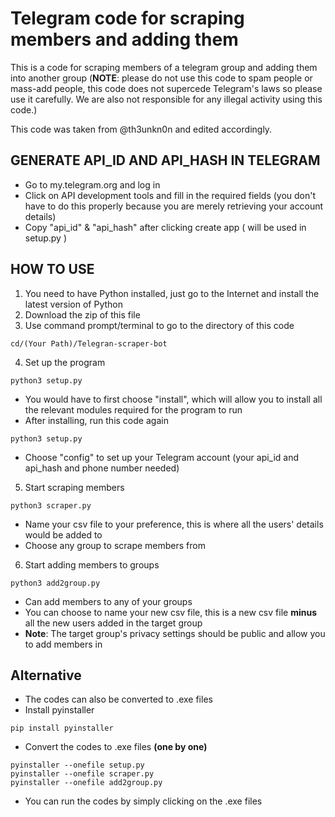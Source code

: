 # Telegram code for scraping members and adding them
This is a code for scraping members of a telegram group and adding them into another group (**NOTE**: please do not use this code to spam people or mass-add people, this code does not supercede Telegram's laws so please use it carefully. We are also not responsible for any illegal activity using this code.)

This code was taken from @th3unkn0n and edited accordingly.

## GENERATE API_ID AND API_HASH IN TELEGRAM
- Go to my.telegram.org and log in
- Click on API development tools and fill in the required fields (you don't have to do this properly because you are merely retrieving your account details)
- Copy "api_id" & "api_hash" after clicking create app ( will be used in setup.py )

## HOW TO USE

1. You need to have Python installed, just go to the Internet and install the latest version of Python
2. Download the zip of this file
3. Use command prompt/terminal to go to the directory of this code
```
cd/(Your Path)/Telegran-scraper-bot
```
4. Set up the program
```
python3 setup.py
```
- You would have to first choose "install", which will allow you to install all the relevant modules required for the program to run
- After installing, run this code again
```
python3 setup.py
```
- Choose "config" to set up your Telegram account (your api_id and api_hash and phone number needed)
5. Start scraping members
```
python3 scraper.py
```
- Name your csv file to your preference, this is where all the users' details would be added to
- Choose any group to scrape members from
6. Start adding members to groups
```
python3 add2group.py
```
- Can add members to any of your groups
- You can choose to name your new csv file, this is a new csv file **minus** all the new users added in the target group
- **Note**: The target group's privacy settings should be public and allow you to add members in

## Alternative
- The codes can also be converted to .exe files
- Install pyinstaller 
```
pip install pyinstaller
```
- Convert the codes to .exe files **(one by one)**
```
pyinstaller --onefile setup.py
pyinstaller --onefile scraper.py
pyinstaller --onefile add2group.py
```
- You can run the codes by simply clicking on the .exe files
